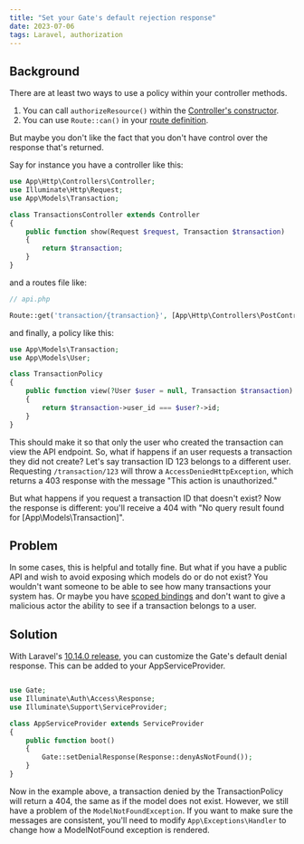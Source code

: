 ```yaml
---
title: "Set your Gate's default rejection response"
date: 2023-07-06
tags: Laravel, authorization
---
```

## Background
There are at least two ways to use a policy within your controller methods.

1. You can call `authorizeResource()` within the [Controller's constructor](https://laravel.com/docs/10.x/authorization#authorizing-resource-controllers).
2. You can use `Route::can()` in your [route definition](https://laravel.com/docs/10.x/authorization#via-middleware).

But maybe you don't like the fact that you don't have control over the response that's returned.

Say for instance you have a controller like this:

```php
use App\Http\Controllers\Controller;
use Illuminate\Http\Request;
use App\Models\Transaction;

class TransactionsController extends Controller
{
    public function show(Request $request, Transaction $transaction)
    {
        return $transaction;
    }
}
```

and a routes file like:
```php
// api.php

Route::get('transaction/{transaction}', [App\Http\Controllers\PostController::class, 'show'])->can('view', 'transaction');
```

and finally, a policy like this:

```php
use App\Models\Transaction;
use App\Models\User;

class TransactionPolicy
{
    public function view(?User $user = null, Transaction $transaction): bool
    {
        return $transaction->user_id === $user?->id;
    }
}
```

This should make it so that only the user who created the transaction can view the API endpoint.  So, what if happens if an user requests a transaction they did not create? Let's say transaction ID 123 belongs to a different user. Requesting `/transaction/123` will throw a `AccessDeniedHttpException`, which returns a 403 response with the message "This action is unauthorized."

But what happens if you request a transaction ID that doesn't exist? Now the response is different: you'll receive a 404 with "No query result found for \[App\\Models\\Transaction\]".

## Problem
In some cases, this is helpful and totally fine. But what if you have a public API and wish to avoid exposing which models do or do not exist?  You wouldn't want someone to be able to see how many transactions your system has. Or maybe you have [scoped bindings](https://laravel.com/docs/10.x/routing#implicit-model-binding-scoping) and don't want to give a malicious actor the ability to see if a transaction belongs to a user.

## Solution
With Laravel's [10.14.0 release](https://github.com/laravel/framework/releases/tag/v10.14.0), you can customize the Gate's default denial response. This can be added to your AppServiceProvider.

```php

use Gate;
use Illuminate\Auth\Access\Response;
use Illuminate\Support\ServiceProvider;

class AppServiceProvider extends ServiceProvider
{
    public function boot()
    {
        Gate::setDenialResponse(Response::denyAsNotFound());
    }
}
```

Now in the example above, a transaction denied by the TransactionPolicy will return a 404, the same as if the model does not exist. However, we still have a problem of the `ModelNotFoundException`. If you want to make sure the messages are consistent, you'll need to modify `App\Exceptions\Handler` to change how a ModelNotFound exception is rendered.
